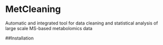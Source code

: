 # MetCleaning
Automatic and integrated tool for data cleaning and statistical analysis of large scale MS-based metabolomics data

##Installation
